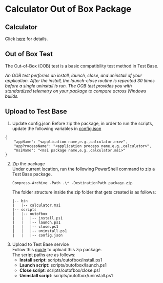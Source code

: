 # Calculator Out of Box Package
## Calculator
Click [here](../../../../Sample-App-Src/Calculator) for details.

## Out of Box Test
The Out-of-Box (OOB) test is a basic compatibility test method in Test Base.

*An OOB test performs an install, launch, close, and uninstall of your application. After the install, the launch-close routine is repeated 30 times before a single uninstall is run. The OOB test provides you with standardized telemetry on your package to compare across Windows builds.*
## Upload to Test Base
1. Update config.json
Before zip the package, in order to run the scripts, update the following variables in [config.json](./scripts/config.json)
```
{
    "appName": "<application name,e.g.,calculator.exe>",
    "appProcessName": "<application process name,e.g.,calculator>",
    "msiName": "<msi package name,e.g.,calculator.msi>"
}
```
2. Zip the package  
   Under current location, run the following PowerShell command to zip a Test Base package. 
    ```
    Compress-Archive -Path .\* -DestinationPath package.zip
    ```  
   The folder structure inside the zip folder that gets created is as follows:  
    ```
    |-- bin
    |   |-- calculator.msi
    |-- scripts
    |   |-- outofbox
    |   |   |-- install.ps1
    |   |   |-- launch.ps1
    |   |   |-- close.ps1
    |   |   |-- uninstall.ps1
    |   |   |-- config.json
    ```
3. Upload to Test Base service  
Follow this [guide](https://docs.microsoft.com/en-us/microsoft-365/test-base/uploadapplication?view=o365-worldwide) to upload this zip package.  
The script paths are as follows:
    - **Install script**: scripts/outofbox/install.ps1
    - **Launch script**: scripts/outofbox/launch.ps1
    - **Close script**: scripts/outofbox/close.ps1
    - **Uninstall script**: scripts/outofbox/uninstall.ps1
